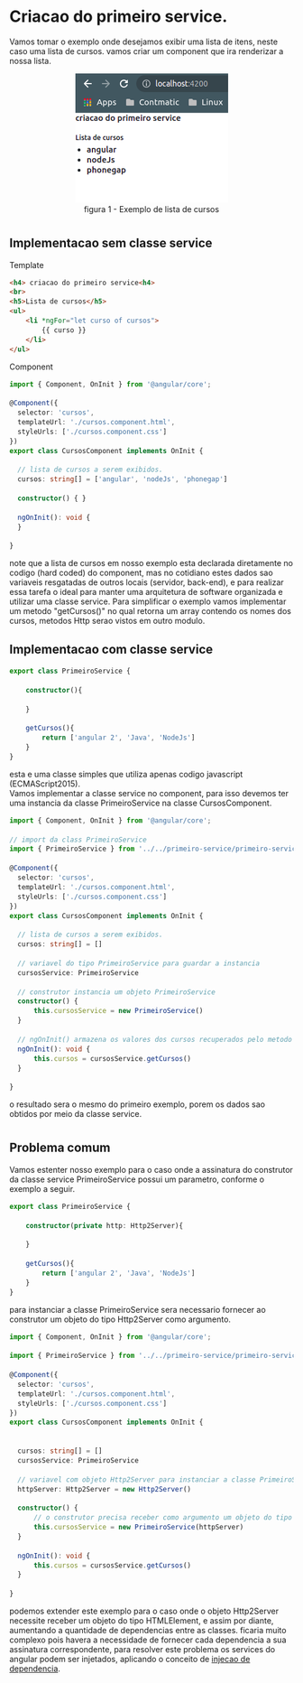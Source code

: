 # Criacao do primeiro service.

Vamos tomar o exemplo onde desejamos exibir uma lista de itens, neste caso uma lista de cursos. vamos criar um component que ira renderizar a nossa lista.

<p align="center">
    <img src="img/lista-cursos-exemplo.png"><br>
    figura 1 - Exemplo de lista de cursos
</p>

#
## Implementacao sem classe service

Template
```HTML
<h4> criacao do primeiro service<h4>
<br>
<h5>Lista de cursos</h5>
<ul>
    <li *ngFor="let curso of cursos">
        {{ curso }}
    </li>
</ul>
```

Component
```typescript
import { Component, OnInit } from '@angular/core';

@Component({
  selector: 'cursos',
  templateUrl: './cursos.component.html',
  styleUrls: ['./cursos.component.css']
})
export class CursosComponent implements OnInit {

  // lista de cursos a serem exibidos.
  cursos: string[] = ['angular', 'nodeJs', 'phonegap']

  constructor() { }

  ngOnInit(): void {
  }

}
```
note que a lista de cursos em nosso exemplo esta declarada diretamente no codigo (hard coded) do component, mas no cotidiano estes dados sao variaveis resgatadas de outros locais (servidor, back-end), e para realizar essa tarefa o ideal para manter uma arquitetura de software organizada e utilizar uma classe service. Para simplificar o exemplo vamos implementar um metodo "getCursos()" no qual retorna um array contendo os nomes dos cursos, metodos Http serao vistos em outro modulo.

## Implementacao com classe service

```typescript
export class PrimeiroService {

    constructor(){

    }

    getCursos(){
        return ['angular 2', 'Java', 'NodeJs']
    }
}
```
esta e uma classe simples que utiliza apenas codigo javascript (ECMAScript2015).<br>
Vamos implementar a classe service no component, para isso devemos ter uma instancia da classe PrimeiroService na classe CursosComponent.

```typescript
import { Component, OnInit } from '@angular/core';

// import da class PrimeiroService
import { PrimeiroService } from '../../primeiro-service/primeiro-service.service';

@Component({
  selector: 'cursos',
  templateUrl: './cursos.component.html',
  styleUrls: ['./cursos.component.css']
})
export class CursosComponent implements OnInit {

  // lista de cursos a serem exibidos.
  cursos: string[] = []

  // variavel do tipo PrimeiroService para guardar a instancia
  cursosService: PrimeiroService

  // construtor instancia um objeto PrimeiroService
  constructor() {
      this.cursosService = new PrimeiroService()
  }
 
  // ngOnInit() armazena os valores dos cursos recuperados pelo metodo getCursos() da classe PrimeiroService na variavel cursos do CursosComponent.
  ngOnInit(): void {
      this.cursos = cursosService.getCursos()
  }

}
```
o resultado sera o mesmo do primeiro exemplo, porem os dados sao obtidos por  meio da classe service.

#
## Problema comum
Vamos estenter nosso exemplo para o caso onde a assinatura do construtor da classe service PrimeiroService possui um parametro, conforme o exemplo a seguir.

```typescript
export class PrimeiroService {

    constructor(private http: Http2Server){
        
    }

    getCursos(){
        return ['angular 2', 'Java', 'NodeJs']
    }
}
```
para instanciar a classe PrimeiroService sera necessario fornecer ao construtor um objeto do tipo Http2Server como argumento.

```typescript
import { Component, OnInit } from '@angular/core';

import { PrimeiroService } from '../../primeiro-service/primeiro-service.service';

@Component({
  selector: 'cursos',
  templateUrl: './cursos.component.html',
  styleUrls: ['./cursos.component.css']
})
export class CursosComponent implements OnInit {

 
  cursos: string[] = []
  cursosService: PrimeiroService

  // variavel com objeto Http2Server para instanciar a classe PrimeiroService
  httpServer: Http2Server = new Http2Server()

  constructor() {
      // o construtor precisa receber como argumento um objeto do tipo Http2Server
      this.cursosService = new PrimeiroService(httpServer)
  }
 
  ngOnInit(): void {
      this.cursos = cursosService.getCursos()
  }

}
```

 podemos extender este exemplo para o caso onde o objeto Http2Server necessite receber um objeto do tipo HTMLElement, e assim por diante, aumentando a quantidade de dependencias entre as classes. ficaria muito complexo pois havera a necessidade de fornecer cada dependencia a sua assinatura correspondente, para resolver este problema os services do angular podem ser injetados, aplicando o conceito de [injecao de dependencia](03-services-com-injecao-de-dependencia.md).



